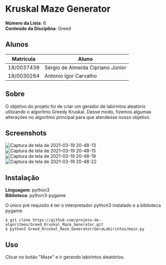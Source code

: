
# Kruskal Maze Generator

**Número da Lista**: 6<br>
**Conteúdo da Disciplina**: Greed<br>

## Alunos

|Matrícula | Aluno |
| -- | -- |
| 18/0037439  |  Sérgio de Almeida Cipriano Júnior |
| 18/0030264  |  Antonio Igor Carvalho |

## Sobre 

O objetivo do projeto foi de criar um gerador de labirintos aleatório utilizando
o algoritmo Greedy Kruskal. Desse modo, fizemos algumas alterações no algoritmo
principal para que atendesse nosso objetivo.

## Screenshots

![Captura de tela de 2021-03-19 20-48-13](https://user-images.githubusercontent.com/36544528/111852114-8d5cd080-88f4-11eb-9f5f-3ff8ee5de4de.png)
![Captura de tela de 2021-03-19 20-48-15](https://user-images.githubusercontent.com/36544528/111852115-8df56700-88f4-11eb-8cc8-bf5d991f972b.png)
![Captura de tela de 2021-03-19 20-48-19](https://user-images.githubusercontent.com/36544528/111852116-8e8dfd80-88f4-11eb-848f-427aa04e0423.png)
![Captura de tela de 2021-03-19 20-48-22](https://user-images.githubusercontent.com/36544528/111852118-9057c100-88f4-11eb-8df2-6e80404ec9d6.png)

## Instalação

**Linguagem**: python3 <br>
**Biblioteca**: python3-pygame <br>

O único pré requisito é ter o interpretador python3 instalado e a biblioteca pygame.

```
$ git clone https://github.com/projeto-de-algoritmos/Greed_Kruskal_Maze_Generator.git
$ python3 Greed_Kruskal_Maze_Generator/GeraLabirintos/main.py
```

## Uso

Clicar no botão "Maze" e ir gerando labirintos aleatórios.
